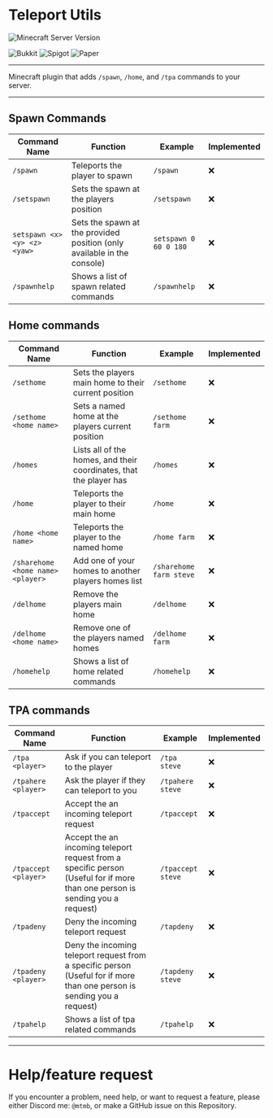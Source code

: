 # Teleport Utils
![Minecraft Server Version](https://img.shields.io/badge/Minecraft%20Version-1.20.1-36b32d?style=for-the-badge)

![Bukkit](https://img.shields.io/badge/Bukkit-0c64ae?style=for-the-badge)
![Spigot](https://img.shields.io/badge/Spigot-ef9228?style=for-the-badge)
![Paper](https://img.shields.io/badge/Paper-181a1b?style=for-the-badge)

---

Minecraft plugin that adds `/spawn`, `/home`, and `/tpa` commands to your server.

---
## Spawn Commands
| Command Name                  | Function                               | Example     | Implemented |
|-------------------------------|----------------------------------------|-------------|-------------|
| `/spawn` | Teleports the player to spawn          | `/spawn`    | ❌ |
| `/setspawn` | Sets the spawn at the players position | `/setspawn` | ❌ |
| `setspawn <x> <y> <z> <yaw>` | Sets the spawn at the provided position (only available in the console) | `setspawn 0 60 0 180` | ❌ |
| `/spawnhelp` | Shows a list of spawn related commands | `/spawnhelp` | ❌ |

## Home commands
| Command Name                  | Function                               | Example     | Implemented |
|-------------------------------|----------------------------------------|-------------|-------------|
| `/sethome` | Sets the players main home to their current position | `/sethome` | ❌ |
| `/sethome <home name>` | Sets a named home at the players current position | `/sethome farm` | ❌ |
| `/homes` | Lists all of the homes, and their coordinates, that the player has | `/homes` | ❌ |
| `/home` | Teleports the player to their main home | `/home` | ❌ |
| `/home <home name>` | Teleports the player to the named home | `/home farm` | ❌ |
| `/sharehome <home name> <player>` | Add one of your homes to another players homes list | `/sharehome farm steve` | ❌ |
| `/delhome` | Remove the players main home | `/delhome` | ❌ |
| `/delhome <home name>` | Remove one of the players named homes | `/delhome farm` | ❌ |
| `/homehelp` | Shows a list of home related commands | `/homehelp` | ❌ |

## TPA commands
| Command Name                  | Function                               | Example     | Implemented |
|-------------------------------|----------------------------------------|-------------|-------------|
| `/tpa <player>` | Ask if you can teleport to the player | `/tpa steve` | ❌ |
| `/tpahere <player>` | Ask the player if they can teleport to you | `/tpahere steve` | ❌ |
| `/tpaccept` | Accept the an incoming teleport request | `/tpaccept` | ❌ |
| `/tpaccept <player>` | Accept the an incoming teleport request from a specific person (Useful for if more than one person is sending you a request) | `/tpaccept steve` | ❌ |
| `/tpadeny` | Deny the incoming teleport request | `/tapdeny` | ❌ |
| `/tpadeny <player>` | Deny the incoming teleport request from a specific person (Useful for if more than one person is sending you a request) | `/tapdeny steve` | ❌ |
| `/tpahelp` | Shows a list of tpa related commands | `/tpahelp` | ❌ |

---

# Help/feature request
If you encounter a problem, need help, or want to request a feature, please either Discord me: `@mtmb`, or make a GitHub issue on this Repository.